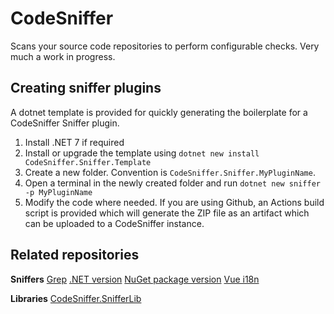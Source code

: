 # CodeSniffer
Scans your source code repositories to perform configurable checks.
Very much a work in progress.


## Creating sniffer plugins
A dotnet template is provided for quickly generating the boilerplate for a CodeSniffer Sniffer plugin.

1. Install .NET 7 if required
2. Install or upgrade the template using ```dotnet new install CodeSniffer.Sniffer.Template```
3. Create a new folder. Convention is `CodeSniffer.Sniffer.MyPluginName`.
4. Open a terminal in the newly created folder and run ```dotnet new sniffer -p MyPluginName```
5. Modify the code where needed. If you are using Github, an Actions build script is provided which will generate the ZIP file as an artifact which can be uploaded to a CodeSniffer instance.


## Related repositories

**Sniffers**
[Grep](https://github.com/MvRens/CodeSniffer.Sniffer.Grep)
[.NET version](https://github.com/MvRens/CodeSniffer.Sniffer.DotNetVersion)
[NuGet package version](https://github.com/MvRens/CodeSniffer.Sniffer.NuGetPackageVersion)
[Vue i18n](https://github.com/MvRens/CodeSniffer.Sniffer.Vue18n)

**Libraries**
[CodeSniffer.SnifferLib](https://github.com/MvRens/CodeSniffer.SnifferLib)
